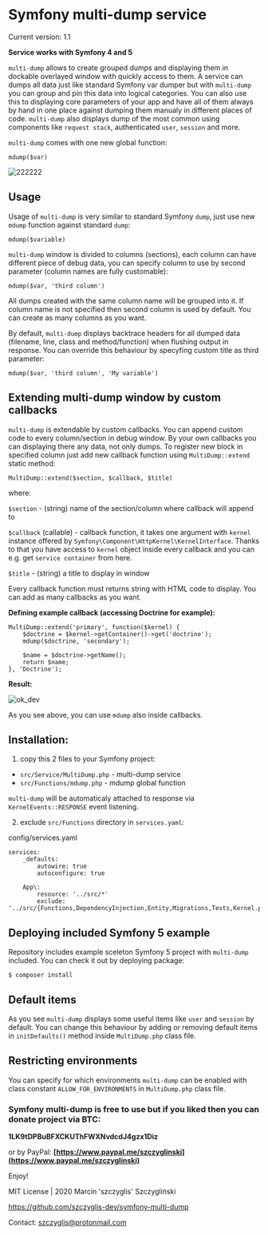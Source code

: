 # Symfony multi-dump service

Current version: 1.1

**Service works with Symfony 4 and 5**

`multi-dump` allows to create grouped dumps and displaying them in dockable overlayed window with quickly access to them. A service can dumps all data just like standard Symfony var dumper but with `multi-dump` you can group and pin this data into logical categories. You can also use this to displaying core parameters of your app and have all of them always by hand in one place against dumping them manualy in different places of code. `multi-dump` also displays dump of the most common using components like `request stack`, authenticated `user`, `session` and more.

`multi-dump` comes with one new global function:

```
mdump($var)
```

![222222](https://user-images.githubusercontent.com/61396542/75476364-c00af280-599a-11ea-8f40-27c81cfed830.png)


## Usage

Usage of `multi-dump` is very similar to standard Symfony `dump`, just use new `mdump` function against standard `dump`:

```
mdump($variable)
```

`multi-dump` window is divided to columns (sections), each column can have different piece of debug data, you can specify column to use by second parameter (column names are fully customable):

```
mdump($var, 'third column')
```

All dumps created with the same column name will be grouped into it. If column name is not specified then second column is used by default. You can create as many columns as you want.

By default, `multi-dump` displays backtrace headers for all dumped data (filename, line, class and method/function) when flushing output in response. You can override this behaviour by specyfing custom title as third parameter:

```
mdump($var, 'third column', 'My variable')
```


## Extending multi-dump window by custom callbacks

`multi-dump` is extendable by custom callbacks. You can append custom code to every column/section in debug window. By your own callbacks you can displaying there any data, not only dumps. To register new block in specified column just add new callback function using `MultiDump::extend` static method:

```
MultiDump::extend($section, $callback, $title)
```
where:

`$section` - (string) name of the section/column where callback will append to

`$callback` (callable) - callback function, it takes one argument with `kernel` instance offered by `Symfony\Component\HttpKernel\KernelInterface`. Thanks to that you have access to `kernel` object inside every callback and you can e.g. get `service container` from here. 

`$title` - (string) a title to display in window

Every callback function must returns string with HTML code to display. You can add as many callbacks as you want.

**Defining example callback (accessing Doctrine for example):**

```
MultiDump::extend('primary', function($kernel) {     
    $doctrine = $kernel->getContainer()->get('doctrine');
    mdump($doctrine, 'secondary'); 

    $name = $doctrine->getName();      
    return $name; 
}, 'Doctrine');
```

**Result:**

![ok_dev](https://user-images.githubusercontent.com/61396542/75478609-8cca6280-599e-11ea-9239-b00f025ab803.png)

As you see above, you can use `mdump` also inside callbacks.


## Installation:

1) copy this 2 files to your Symfony project:

- `src/Service/MultiDump.php` - multi-dump service
- `src/Functions/mdump.php` - mdump global function


`multi-dump` will be automaticaly attached to response via `KernelEvents::RESPONSE` event listening.

2) exclude `src/Functions` directory in `services.yaml`:

config/services.yaml
```
services:
    _defaults:
        autowire: true
        autoconfigure: true

    App\:
        resource: '../src/*'
        exclude: '../src/{Functions,DependencyInjection,Entity,Migrations,Tests,Kernel.php}'
```


## Deploying included Symfony 5 example

Repository includes example sceleton Symfony 5 project with `multi-dump` included.
You can check it out by deploying package:

```
$ composer install
```

## Default items

As you see `multi-dump` displays some useful items like `user` and `session` by default.
You can change this behaviour by adding or removing default items in `initDefaults()` method inside `MultiDump.php` class file.


## Restricting environments

You can specify for which environments `multi-dump` can be enabled with class constant `ALLOW_FOR_ENVIRONMENTS` in `MultiDump.php` class file.


### Symfony multi-dump is free to use but if you liked then you can donate project via BTC: 

**1LK9tDPBuBFXCKUThFWXNvdcdJ4gzx1Diz**

or by PayPal:
 **[https://www.paypal.me/szczyglinski](https://www.paypal.me/szczyglinski)**


Enjoy!


MIT License | 2020 Marcin 'szczyglis' Szczygliński

https://github.com/szczyglis-dev/symfony-multi-dump

Contact: szczyglis@protonmail.com
